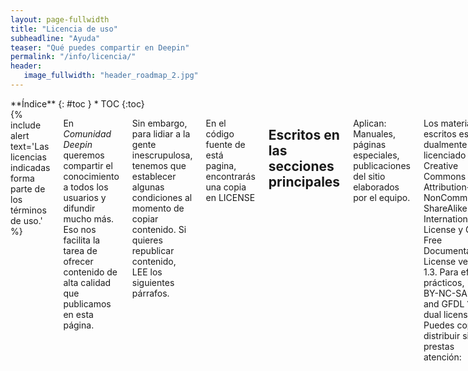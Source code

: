 ```yaml
---
layout: page-fullwidth
title: "Licencia de uso"
subheadline: "Ayuda"
teaser: "Qué puedes compartir en Deepin"
permalink: "/info/licencia/"
header:
   image_fullwidth: "header_roadmap_2.jpg"
---
```

<div class="row">
<div class="medium-4 medium-push-8 columns" markdown="1">
<div class="panel radius" markdown="1">
**Índice**
{: #toc }
*  TOC
{:toc}
</div>
</div><!-- /.medium-4.columns -->

<div class="medium-8 medium-pull-4 columns" markdown="1">
{% include alert text='Las licencias indicadas forma parte de los términos de uso.' %}

En *Comunidad Deepin* queremos compartir el conocimiento a todos los usuarios y difundir mucho más. Eso nos facilita la tarea de ofrecer contenido de alta calidad que publicamos en esta página.

Sin embargo, para lidiar a la gente inescrupulosa, tenemos que establecer algunas condiciones al momento de copiar contenido. Si quieres republicar contenido, LEE los siguientes párrafos.

En el código fuente de está pagina, encontrarás una copia en LICENSE

## Escritos en las secciones principales

Aplican: Manuales, páginas especiales, publicaciones del sitio elaborados por el equipo.

Los materiales escritos están dualmente licenciado bajo Creative Commons Attribution-NonCommercial-ShareAlike 4.0 International License y GNU Free Documentation License versión 1.3. Para efectos prácticos, "CC-BY-NC-SA 4.0 and GFDL 1.3 dual licensing". Puedes copiar y distribuir si prestas atención:

* Puedes usar la primera licencia. Solo te obligamos a atribuirnos como Comunidad Deepin, enlaces al sitio web y adjuntes la licencia como Creative Commons Attribution-NonCommercial-ShareAlike 4.0 International License. Dicha licencia es irrevocable y aplica a trabajos derivados (copyleft).

* En caso que quieras distribuir en editoriales y anuncios comerciales, ya que la primera licencia lo prohíbe, usa la segunda licencia, GFDL. La licencia sigue siendo copyleft incluso si se distribuye en masa y está pensado en editoriales y wikis.

* La información legal de las licencias lo encontrarás en los archivos by-nc-sa-4.md y fdl-1.3.md del código fuente en Github.

* Casos especiales: Si el autor quiere, al final del artículo puede indicar que está bajo Creative Commons Attribution-ShareAlike 4.0 International License, que permite su uso comercial (ya que quita lo "NonCommercial"). Encontrarás información legal en by-sa-4.md y al enlazar el sitio web.

### ¿Y lo demás?

Para otros materiales que no cubre las licencias de arriba:

* Todos los derechos reservados al/la creador(a) del/los contenido(s), vídeo(s), imágen(es), captura(s) de pantalla, marca(s) registrada(s), entre otros.

* Casos especiales: Si el autor quiere, al final del artículo puede indicar que está bajo Creative Commons Attribution-ShareAlike 4.0 International License, que permite su uso comercial. Al igual que en los escritos, la licencia es enlazada en la página web de la correspondiente licencia.

* Algunas imágenes de apoyo son de [unplash](http://unsplash.com/) y [pixabay](http://pixabay.com), cuyo uso es gratuito sin regalías. El software de Deepin está bajo [GPLv3 o superior](https://github.com/linuxdeepin/deepin-desktop-base), no aplican fondos de pantalla.

* El código fuente original de la página web es de Feeling Responsive, un tema de Jekyll bajo licencia MIT.

<small markdown="1">[Ir al índice](#toc)</small>
{: .text-right }

</div><!-- /.medium-8.columns -->
</div><!-- /.row -->
